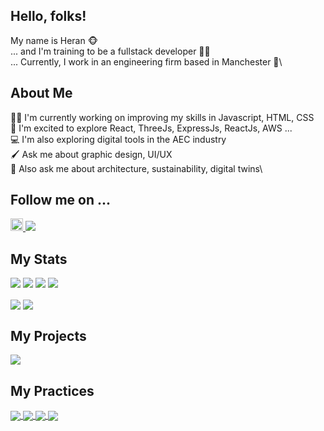 ## Hello, folks!

My name is Heran 🐵\
... and I'm training to be a fullstack developer 🧑‍💻\
... Currently, I work in an engineering firm based in Manchester 🐝\

## About Me

👨‍🎓 I'm currently working on improving my skills in Javascript, HTML, CSS\
🔭 I'm excited to explore React, ThreeJs, ExpressJs, ReactJs, AWS ...\
💻 I'm also exploring digital tools in the AEC industry\
🖌️ Ask me about graphic design, UI/UX\
🦺 Also ask me about architecture, sustainability, digital twins\

## Follow me on ...

<a href="https://www.linkedin.com/in/heranyang/">
    <img src="https://i.stack.imgur.com/gVE0j.png" width="20px">
</a>
<a href="https://www.codewars.com/users/heranYang93">
    <img src="https://www.codewars.com/users/heranYang93/badges/micro">
</a>

## My Stats

<img src="https://img.shields.io/badge/OS-Linus-informational?style=flat&logoColor=white&color=41b883"/> <img src="https://img.shields.io/badge/Code-JavaScript-informational?style=flat&logoColor=white&color=41b883"/> <img src="https://img.shields.io/badge/Code-Python-informational?style=flat&logoColor=white&color=41b883"/> <img src="https://img.shields.io/badge/Shell-Bash-informational?style=flat&logoColor=white&color=41b883"/>

<img align="center" src="https://github-readme-stats.vercel.app/api?username=heranyang93&theme=vue" />
<img align="center" src="https://github-readme-stats.vercel.app/api/top-langs/?username=heranyang93&theme=vue" />

## My Projects

<img align="center" src="https://github-readme-stats.vercel.app/api/pin/?username=heranyang93&theme=vue&repo=go-go-space"/>

## My Practices

<a href="https://github.com/heranyang93/quiz-flash-card">
  <img align="center" src="https://github-readme-stats.vercel.app/api/pin/?username=heranyang93&theme=vue&repo=quiz-flash-card" />
</a>

<a href="https://github.com/heranyang93/password-generator">
  <img align="center" src="https://github-readme-stats.vercel.app/api/pin/?username=heranyang93&theme=vue&repo=password-generator" />
</a>

<a href="https://github.com/heranyang93/weather-board">
  <img align="center" src="https://github-readme-stats.vercel.app/api/pin/?username=heranyang93&theme=vue&repo=weather-board" />
</a>

<a href="https://github.com/heranyang93/personalised-calendar">
  <img align="center" src="https://github-readme-stats.vercel.app/api/pin/?username=heranyang93&theme=vue&repo=personalised-calendar" />
</a>
